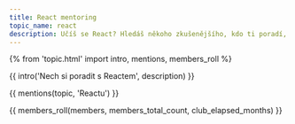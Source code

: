 ```yaml
---
title: React mentoring
topic_name: react
description: Učíš se React? Hledáš někoho zkušenějšího, kdo ti poradí, když se zasekneš? Kdo ti ukáže správné postupy a nasměruje tě na kvalitní návody nebo kurzy?
---
```

{% from 'topic.html' import intro, mentions, members_roll %}

{{ intro('Nech si poradit s Reactem', description) }}

{{ mentions(topic, 'Reactu') }}

{{ members_roll(members, members_total_count, club_elapsed_months) }}
